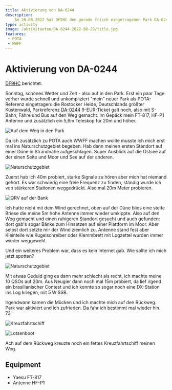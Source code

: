 ```yaml
---
title: Aktivierung von DA-0244
description: 
    Am 28.08.2022 hat DF9HC den gerade frisch eingetragenen Park DA-0244 Rostocker Heide aktiviert.
type: activity
image: /aktivitaeten/DA-0244-2022-08-28/title.jpg
features:
 - POTA
 - WWFF
---
```

# Aktivierung von DA-0244

[DF9HC](https://www.qrz.com/db/DF9HC)  berichtet:

Sonntag, schönes Wetter und Zeit - also auf in den Park. Erst ein paar Tage vorher wurde schnell und unkompliziert "mein" neuer Park als POTA-Referenz eingetragen: die Rostocker Heide, Deutschlands größter Küstenwald, Parkreferenz [DA-0244](https://pota.app/#/park/DA-0244)  9-EUR-Ticket galt noch, also mit S-Bahn, Fähre und Bus auf den Weg gemacht. Im Gepäck mein FT-817, HF-P1 Antenne und zusätzlich ein 5,6m Teleskop für 20m und höher.

![Auf dem Weg in den Park](/aktivitaeten/DA-0244-2022-08-28/IMG_20220828_133115.jpg)

Da ich zusätzlich zu POTA auch WWFF machen wollte musste ich mich erst mal ins Naturschutzgebiet begeben. Hab dann meinen ersten Standort auf einer Düne in Strandnähe aufgeschlagen. Super Ausblick auf die Ostsee auf der einen Seite und Moor und See auf der anderen.

![Naturschutzgebiet](/aktivitaeten/DA-0244-2022-08-28/IMG_20220828_133817.jpg)

Zuerst hab ich 40m probiert, starke Signale zu hören aber mich hat niemand gehört. Es war schwierig eine freie Frequenz zu finden, ständig wurde ich von stärkeren Stationen weggedrückt. Also mal 20m Meter probieren. 

![QRV auf der Bank](/aktivitaeten/DA-0244-2022-08-28/IMG_20220828_155111.jpg)

Ich hatte nicht mit dem Wind gerechnet, oben auf der Düne blies eine steife Briese die meine 5m hohe Antenne immer wieder umkippte. Also auf den Weg gemacht und einen ruhigeren Standort gesucht und auch gefunden: dort gab's sogar Bänke zum Hinsetzen auf einer Plattform im Moor. Aber selbst dort setzte mir der Wind ziemlich zu. Antenne stand fest aber Kleinteile wie Kugelschreiber oder Klemmbrett mit Logzettel wurden immer wieder weggeweht.

Und ein weiteres Problem war, dass es kein Internet gab. Wie sollte ich mich jetzt spotten?

![Naturschutzgebiet](/aktivitaeten/DA-0244-2022-08-28/IMG_20220828_133705.jpg)

Mit etwas Geduld ging es dann mehr schlecht als recht, ich machte meine 10 QSOs auf 20m. Aus Neugier dann noch mal 15m probiert, da lief irgend ein brasilianischer Contest und ich konnte so sogar noch eine DX-Station ins Log kriegen, mit 5 W SSB.

Irgendwann kamen die Mücken und ich machte mich auf den Rückweg. Park war aktiviert und ich zufrieden. Da fahr ich bestimmt mal wieder hin. 73

![Kreuzfahrtschiff](/aktivitaeten/DA-0244-2022-08-28/IMG_20220828_164955.jpg)

![Lotsenboot](/aktivitaeten/DA-0244-2022-08-28/IMG_20220828_165153.jpg)

Ach auf dem Rückweg kreuzte noch ein fettes Kreuzfahrtschiff meinen Weg.


## Equipment
- Yaesu FT-817
- Antenne HF-P1

